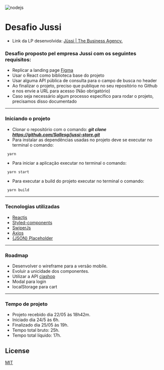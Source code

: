 ![nodejs](https://lh3.googleusercontent.com/proxy/TPNANh53Hel40qmoMv3SkOJKaYJrnQ8uGXJVzl18IBJG1xsa6gmUEtnPF9_RundMLpt63X1aF0-mR5rDr6pIKzr543akmry2TNpybSS7BBBKXmyRYHolaUs)

# Desafio Jussi

* Link da LP desenvolvida: [Jüssi | The Business Agency.](https://jussi-store-challenge.vercel.app/)
### Desafio proposto pel empresa Jussi com os seguintes requisitos:

 
* Replicar a landing page [Figma](https://www.figma.com/file/O9AEeYB6ZWyMTZzMZhvjaY/loja-vtex-jussi?node-id=0%3A1)
* Usar o React como biblioteca base do projeto
* Usar alguma API pública de consulta para o campo de busca no header
* Ao finalizar o projeto, preciso que publique no seu repositório no Github e nos envie a URL para acesso (Não obrigatório)
* Caso seja necessário algum processo específico para rodar o projeto, precisamos disso documentado

---

### Iniciando o projeto

* Clonar o repositório com o comando: ***git clone https://github.com/Sallesg/jussi-store.git***
* Para instalar as dependências usadas no projeto deve se executar no terminal o comando:
``` 
 yarn
```
* Para iniciar a aplicação executar no terminal o comando:
``` 
 yarn start
```
* Para executar a build do projeto executar no terminal o comando:
``` 
 yarn build
```
---
### Tecnologias utilizadas
* [Reactjs](https://reactjs.org/)
* [Styled-components](https://styled-components.com/)
* [SwiperJs](https://swiperjs.com/react)
* [Axios](https://github.com/axios/axios)
* [{JSON} Placeholder](https://jsonplaceholder.typicode.com/)

---
### Roadmap

* Desenvolver o wireframe para a versão mobile.
* Evoluir a unicidade dos componentes.
* Utilizar a API [ciashop](http://wiki.ciashop.com.br/designers/apis-publicas/store/)
* Modal para login
* localStorage para cart

---

### Tempo de projeto
* Projeto recebido dia 22/05 às 18h42m.
* Iniciado dia 24/5 às 6h.
* Finalizado dia 25/05 às 19h.
* Tempo total bruto: 25h.
* Tempo total líquido: 17h. 

## License
[MIT](https://choosealicense.com/licenses/mit/)